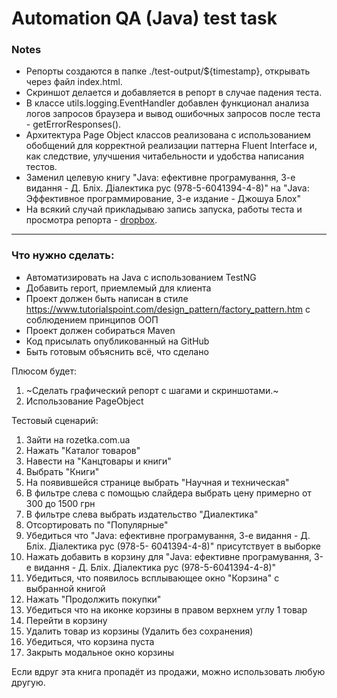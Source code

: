 # Automation QA (Java) test task 

### Notes
* Репорты создаются в папке ./test-output/${timestamp}, открывать через файл index.html.
* Скриншот делается и добавляется в репорт в случае падения теста.
* В классе utils.logging.EventHandler добавлен функционал анализа логов запросов браузера и вывод ошибочных запросов после теста - getErrorResponses().
* Архитектура Page Object классов реализована с использованием обобщений для корректной реализации паттерна Fluent Interface и, как следствие, улучшения читабельности и удобства написания тестов.
* Заменил целевую книгу "Java: ефективне програмування, 3-е видання - Д. Бліх. Діалектика рус (978-5-6041394-4-8)" на "Java: Эффективное программирование, 3-е издание - Джошуа Блох"
* На всякий случай прикладываю запись запуска, работы теста и просмотра репорта - [dropbox](https://www.dropbox.com/s/dtrv35ods2qauoo/java_AQA_Dodoka_test_task.webm?dl=0).

---
### Что нужно сделать:

* Автоматизировать на Java с использованием TestNG
* Добавить report, приемлемый для клиента
* Проект должен быть написан в стиле https://www.tutorialspoint.com/design_pattern/factory_pattern.htm с соблюдением принципов ООП
* Проект должен собираться Maven
* Код присылать опубликованный на GitHub
* Быть готовым объяснить всё, что сделано
 
Плюсом будет:
1. ~Сделать графический репорт с шагами и скриншотами.~
2. Использование PageObject

Тестовый сценарий:
1. Зайти на rozetka.com.ua
2. Нажать "Каталог товаров"
3. Навести на "Канцтовары и книги"
4. Выбрать "Книги"
5. На появившейся странице выбрать "Научная и техническая"
6. В фильтре слева с помощью слайдера выбрать цену примерно от 300 до 1500 грн
7. В фильтре слева выбрать издательство "Диалектика"
8. Отсортировать по "Популярные"
9. Убедиться что "Java: ефективне програмування, 3-е видання - Д. Бліх. Діалектика рус (978-5-
6041394-4-8)" присутствует в выборке
10. Нажать добавить в корзину для "Java: ефективне програмування, 3-е видання - Д. Бліх.
Діалектика рус (978-5-6041394-4-8)"
11. Убедиться, что появилось всплывающее окно "Корзина" с выбранной книгой
12. Нажать "Продолжить покупки"
13. Убедиться что на иконке корзины в правом верхнем углу 1 товар
14. Перейти в корзину
15. Удалить товар из корзины (Удалить без сохранения)
16. Убедиться, что корзина пуста
17. Закрыть модальное окно корзины

Если вдруг эта книга пропадёт из продажи, можно использовать любую другую.


